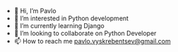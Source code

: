 - 👋 Hi, I’m Pavlo
- 👀 I’m interested in Python development
- 🌱 I’m currently learning Django
- 💞️ I’m looking to collaborate on Python Developer
- 📫 How to reach me pavlo.vyskrebentsev@gmail.com
